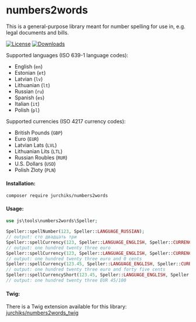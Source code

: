 numbers2words
=============
This is a general-purpose library meant for number spelling for use in, e.g. legal documents and bills.

[![License](https://poser.pugx.org/jurchiks/numbers2words/license)](https://packagist.org/packages/jurchiks/numbers2words)
[![Downloads](https://poser.pugx.org/jurchiks/numbers2words/downloads)](https://packagist.org/packages/jurchiks/numbers2words)

Supported languages (ISO 639-1 language codes):
* English (`en`)
* Estonian (`et`)
* Latvian (`lv`)
* Lithuanian (`lt`)
* Russian (`ru`)
* Spanish (`es`)
* Italian (`it`)
* Polish (`pl`)

Supported currencies (ISO 4217 currency codes):
* British Pounds (`GBP`)
* Euro (`EUR`)
* Latvian Lats (`LVL`)
* Lithuanian Lits (`LTL`)
* Russian Roubles (`RUR`)
* U.S. Dollars (`USD`)
* Polish Zloty (`PLN`)

#### Installation:

```
composer require jurchiks/numbers2words
```

#### Usage:
```php
use js\tools\numbers2words\Speller;

Speller::spellNumber(123, Speller::LANGUAGE_RUSSIAN);
// output: сто двадцать три
Speller::spellCurrency(123, Speller::LANGUAGE_ENGLISH, Speller::CURRENCY_EURO, false);
// output: one hundred twenty three euro
Speller::spellCurrency(123, Speller::LANGUAGE_ENGLISH, Speller::CURRENCY_EURO);
// output: one hundred twenty three euro and 0 cents
Speller::spellCurrency(123.45, Speller::LANGUAGE_ENGLISH, Speller::CURRENCY_EURO, true, true);
// output: one hundred twenty three euro and forty five cents
Speller::spellCurrencyShort(123.45, Speller::LANGUAGE_ENGLISH, Speller::CURRENCY_EURO);
// output: one hundred twenty three EUR 45/100
```

#### Twig:
There is a Twig extension available for this library: [jurchiks/numbers2words_twig](https://github.com/jurchiks/numbers2words_twig)
